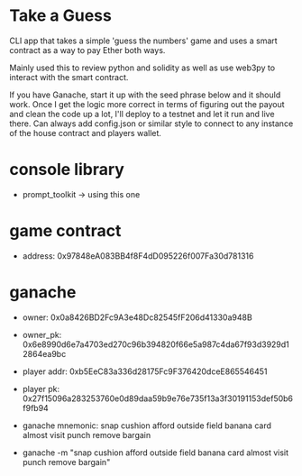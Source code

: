 # Take a Guess

CLI app that takes a simple 'guess the numbers' game and uses a smart contract as a way to pay Ether both ways.

Mainly used this to review python and solidity as well as use web3py to interact with the smart contract.

If you have Ganache, start it up with the seed phrase below and it should work. Once I get the logic more correct in terms of figuring out the payout and clean the code up a lot, I'll deploy to a testnet and let it run and live there.
Can always add config.json or similar style to connect to any instance of the house contract and players wallet.


# console library
 - prompt_toolkit -> using this one

# game contract
 - address: 0x97848eA083BB4f8F4dD095226f007Fa30d781316

# ganache
 - owner: 0x0a8426BD2Fc9A3e48Dc82545fF206d41330a948B
 - owner_pk: 0x6e8990d6e7a4703ed270c96b394820f66e5a987c4da67f93d3929d12864ea9bc
 
 - player addr: 0xb5EeC83a336d28175Fc9F376420dceE865546451
 - player pk: 0x27f15096a283253760e0d89daa59b9e76e735f13a3f30191153def50b6f9fb94
 - ganache mnemonic: snap cushion afford outside field banana card almost visit punch remove bargain
 - ganache -m "snap cushion afford outside field banana card almost visit punch remove bargain"